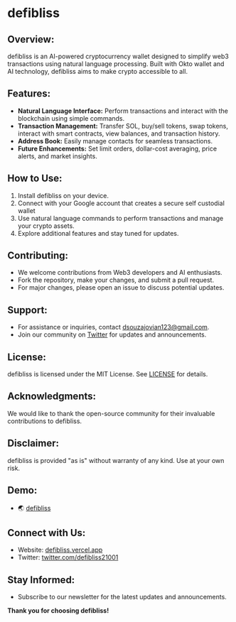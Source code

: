 # defibliss

<!-- ![defibliss Logo](public/defibliss2.jpeg) -->

## Overview:
defibliss is an AI-powered cryptocurrency wallet designed to simplify web3 transactions using natural language processing. Built with Okto wallet and AI technology, defibliss aims to make crypto accessible to all.

## Features:
- **Natural Language Interface:** Perform transactions and interact with the blockchain using simple commands.
- **Transaction Management:** Transfer SOL, buy/sell tokens, swap tokens, interact with smart contracts, view balances, and transaction history.
- **Address Book:** Easily manage contacts for seamless transactions.
- **Future Enhancements:** Set limit orders, dollar-cost averaging, price alerts, and market insights.

## How to Use:
1. Install defibliss on your device.
2. Connect with your Google account that creates a secure self custodial wallet
3. Use natural language commands to perform transactions and manage your crypto assets.
4. Explore additional features and stay tuned for updates.

## Contributing:
- We welcome contributions from Web3 developers and AI enthusiasts.
- Fork the repository, make your changes, and submit a pull request.
- For major changes, please open an issue to discuss potential updates.

## Support:
- For assistance or inquiries, contact [dsouzajovian123@gmail.com](mailto:dsouzajovian123@gmail.com).
- Join our community on [Twitter](https://twitter.com/defibliss21001) for updates and announcements.

## License:
defibliss is licensed under the MIT License. See [LICENSE](LICENSE) for details.

## Acknowledgments:
We would like to thank the open-source community for their invaluable contributions to defibliss.

## Disclaimer:
defibliss is provided "as is" without warranty of any kind. Use at your own risk.

## Demo:
- 🌏 [defibliss](https://defibliss.vercel.app/)

## Connect with Us:
- Website: [defibliss.vercel.app](https://defibliss.vercel.app/)
- Twitter: [twitter.com/defibliss21001](https://twitter.com/defibliss21001)

## Stay Informed:
- Subscribe to our newsletter for the latest updates and announcements.

**Thank you for choosing defibliss!**
